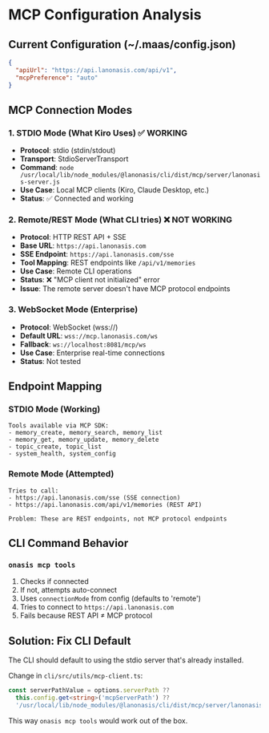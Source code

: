 # MCP Configuration Analysis

## Current Configuration (~/.maas/config.json)

```json
{
  "apiUrl": "https://api.lanonasis.com/api/v1",
  "mcpPreference": "auto"
}
```

## MCP Connection Modes

### 1. STDIO Mode (What Kiro Uses) ✅ WORKING

- **Protocol**: stdio (stdin/stdout)
- **Transport**: StdioServerTransport  
- **Command**: `node /usr/local/lib/node_modules/@lanonasis/cli/dist/mcp/server/lanonasis-server.js`
- **Use Case**: Local MCP clients (Kiro, Claude Desktop, etc.)
- **Status**: ✅ Connected and working

### 2. Remote/REST Mode (What CLI tries) ❌ NOT WORKING

- **Protocol**: HTTP REST API + SSE
- **Base URL**: `https://api.lanonasis.com`
- **SSE Endpoint**: `https://api.lanonasis.com/sse`
- **Tool Mapping**: REST endpoints like `/api/v1/memories`
- **Use Case**: Remote CLI operations
- **Status**: ❌ "MCP client not initialized" error
- **Issue**: The remote server doesn't have MCP protocol endpoints

### 3. WebSocket Mode (Enterprise)

- **Protocol**: WebSocket (wss://)
- **Default URL**: `wss://mcp.lanonasis.com/ws`
- **Fallback**: `ws://localhost:8081/mcp/ws`
- **Use Case**: Enterprise real-time connections
- **Status**: Not tested

## Endpoint Mapping

### STDIO Mode (Working)

```
Tools available via MCP SDK:
- memory_create, memory_search, memory_list
- memory_get, memory_update, memory_delete
- topic_create, topic_list
- system_health, system_config
```

### Remote Mode (Attempted)

```
Tries to call:
- https://api.lanonasis.com/sse (SSE connection)
- https://api.lanonasis.com/api/v1/memories (REST API)

Problem: These are REST endpoints, not MCP protocol endpoints
```

## CLI Command Behavior

### `onasis mcp tools`

1. Checks if connected
2. If not, attempts auto-connect
3. Uses `connectionMode` from config (defaults to 'remote')
4. Tries to connect to `https://api.lanonasis.com`
5. Fails because REST API ≠ MCP protocol

## Solution: Fix CLI Default

The CLI should default to using the stdio server that's already installed.

Change in `cli/src/utils/mcp-client.ts`:

```typescript
const serverPathValue = options.serverPath ?? 
  this.config.get<string>('mcpServerPath') ?? 
  '/usr/local/lib/node_modules/@lanonasis/cli/dist/mcp/server/lanonasis-server.js';
```

This way `onasis mcp tools` would work out of the box.
